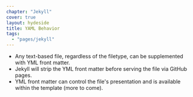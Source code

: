 ```yaml
---
chapter: "Jekyll"
cover: true
layout: hydeside
title: YAML Behavior
tags:
  - "pages/jekyll"
---
```


* Any text-based file, regardless of the filetype, can be supplemented with YML front matter.
* Jekyll will strip the YML front matter before serving the file via GitHub pages.
* YML front matter can control the file's presentation and is available within the template (more to come).
